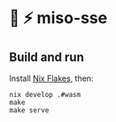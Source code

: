 # :ramen: ⚡ miso-sse

## Build and run

Install [Nix Flakes](https://nixos.wiki/wiki/Flakes), then:

```
nix develop .#wasm
make
make serve
```

